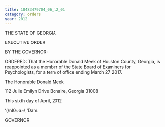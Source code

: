 ```yaml
---
title: 18483479704_06_12_01
category: orders
year: 2012
---
```

 

THE STATE OF GEORGIA

EXECUTIVE ORDER

BY THE GOVERNOR:

ORDERED: That the Honorable Donald Meek of Houston County, Georgia, is
reappointed as a member of the State Board of Examiners for
Psychologists, for a term of office ending March 27, 2017.

The Honorable Donald Meek

112 Julie Emilyn Drive
Bonaire, Georgia 31008

This sixth day of April, 2012

‘(\nI0~a~\ ‘Dam.

GOVERNOR

